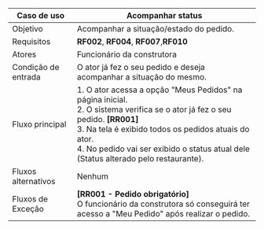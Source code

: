 | Caso de uso         | Acompanhar status                                                                                                                                                                                                                                                                                                                                                                                                                                                                                                                                                                                                                                                                |
| ------------------- | ------------------------------------------------------------------------------------------------------------------------------------------------------------------------------------------------------------------------------------------------------------------------------------------------------------------------------------------------------------------------------------------------------------------------------------------------------------------------------------------------------------------------------------------------------------------------------------------------------------------------------------------------------------------------------------------- |
| Objetivo            | Acompanhar a situação/estado do pedido.                                                                                                                                                                                                                                                                                                                                                                                                                                                                                                                                                                                                                       |
| Requisitos          | **RF002**, **RF004**, **RF007**,**RF010**                                                                                                                                                                                                                                                                                                                                                                                                                                                                                                                                                                                                                                                                                   |
| Atores              | Funcionário da construtora                                                                                                                                                                                                                                                                                                                                                                                                                                                                                                                                                                                                                                      |
| Condição de entrada | O ator já fez o seu pedido e deseja acompanhar a situação do mesmo.                                                                                                                                                                                                                                                                                                                                                                                                                                                                                                                                |
| Fluxo principal     | 1. O ator acessa a opção "Meus Pedidos" na página inicial.<br> 2. O sistema verifica se o ator já fez o seu pedido. **[RR001]** <br> 3. Na tela é exibido todos os pedidos atuais do ator.  <br> 4. No pedido vai ser exibido o status atual dele (Status alterado pelo restaurante).                                                                                                                                                                                                                                                                                      |
| Fluxos alternativos | Nenhum
| Fluxos de Exceção   |  **[RR001 - Pedido obrigatório]** <br>O funcionário da construtora só conseguirá ter acesso a "Meu Pedido" após realizar o pedido.

